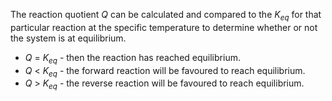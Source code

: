

The reaction quotient $Q$ can be calculated and compared to the $K_{eq}$ for that particular reaction at the specific temperature to determine whether or not the
system is at equilibrium.

- $Q$ = $K_{eq}$ - then the reaction has reached equilibrium.
- $Q$ < $K_{eq}$ - the forward reaction will be favoured to reach equilibrium.
- $Q$ > $K_{eq}$ - the reverse reaction will be favoured to reach equilibrium.

